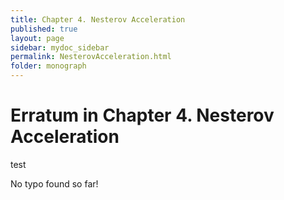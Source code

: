 ```yaml
---
title: Chapter 4. Nesterov Acceleration
published: true
layout: page
sidebar: mydoc_sidebar
permalink: NesterovAcceleration.html
folder: monograph
---
```



# Erratum in Chapter 4. Nesterov Acceleration

test

No typo found so far!